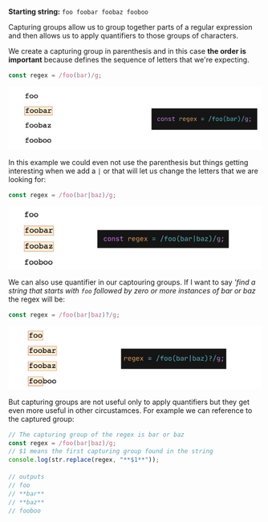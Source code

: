 **Starting string:** `foo
foobar
foobaz
fooboo`

Capturing groups allow us to group together parts of a regular expression and then allows us to apply quantifiers to those groups of characters.

We create a capturing group in parenthesis and in this case **the order is important** because defines the sequence of letters that we're expecting.
```js
const regex = /foo(bar)/g;
```
![First simple capturing group](../images/06-simple-capturing-group.jpg)

In this example we could even not use the parenthesis but things getting interesting when we add a `|` or that will let us change the letters that we are looking for:
```js
const regex = /foo(bar|baz)/g;
```
![Using an or in our regex](../images/06-capturing-group-with-or.jpg)

We can also use quantifier in our captouring groups. If I want to say *'find a string that starts with `foo` followed by zero or more instances of bar or baz* the regex will be: 
```js
const regex = /foo(bar|baz)?/g;
```
![Using an or in our regex](../images/06-capturing-group-with-or-and-quantifier.jpg)

But capturing groups are not useful only to apply quantifiers but they get even more useful in other circustamces. For example we can reference to the captured group:
```js
// The capturing group of the regex is bar or baz 
const regex = /foo(bar|baz)/g;
// $1 means the first capturing group found in the string
console.log(str.replace(regex, "**$1**"));

// outputs
// foo
// **bar**
// **baz**
// fooboo 
```


